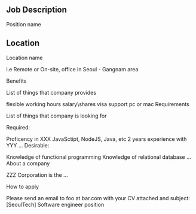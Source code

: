 ## Job Description
Position name 


## Location

Location name

i.e Remote or On-site, office in Seoul - Gangnam area

Benefits

List of things that company provides

flexible working hours
salary\shares
visa support
pc or mac
Requirements

List of things that company is looking for

Required:

Proficency in XXX JavaSctipt, NodeJS, Java, etc
2 years experience with YYY
...
Desirable:

Knowledge of functional programming
Knowledge of relational database
...
About a company

ZZZ Corporation is the ...

How to apply

Please send an email to foo at bar.com with your CV attached and subject:[SeoulTech] Software engineer position

